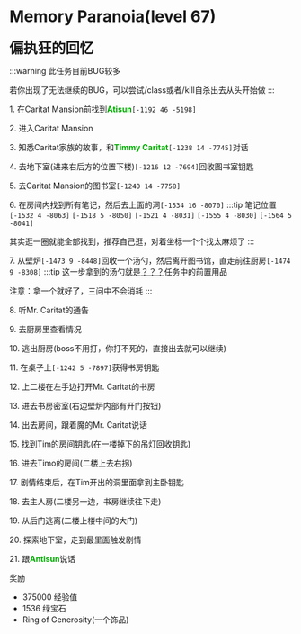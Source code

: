 # Memory Paranoia(level 67)
<span style="font-size: 25px;">**偏执狂的回忆**</span>

:::warning
此任务目前BUG较多

若你出现了无法继续的BUG，可以尝试/class或者/kill自杀出去从头开始做
:::

<span class="stage-index">1.</span> 在Caritat Mansion前找到<font color=00AA00>**Atisun**</font>`[-1192 46 -5198]`

<span class="stage-index">2.</span> 进入Caritat Mansion

<span class="stage-index">3.</span> 知悉Caritat家族的故事，和<font color=00AA00>**Timmy Caritat**</font>`[-1238 14 -7745]`对话

<span class="stage-index">4.</span> 去地下室(进来右后方的位置下楼)`[-1216 12 -7694]`回收图书室钥匙

<span class="stage-index">5.</span> 去Caritat Mansion的图书室`[-1240 14 -7758]`

<span class="stage-index">6.</span> 在房间内找到所有笔记，然后去上面的洞`[-1534 16 -8070]`
:::tip 笔记位置
`[-1532 4 -8063]` `[-1518 5 -8050]` `[-1521 4 -8031]` `[-1555 4 -8030]` `[-1564 5 -8041]`

其实逛一圈就能全部找到，推荐自己逛，对着坐标一个个找太麻烦了
:::

<span class="stage-index">7.</span> 从壁炉`[-1473 9 -8448]`回收一个汤勺，然后离开图书馆，直走前往厨房`[-1474 9 -8308]`
:::tip
这一步拿到的汤勺就是[？？？](/quests/lvl71-80/level%2080%20-%20z？？？.html)任务中的前置用品

注意：拿一个就好了，三问中不会消耗
:::

<span class="stage-index">8.</span> 听Mr. Caritat的通告

<span class="stage-index">9.</span> 去厨房里查看情况

<span class="stage-index">10.</span> 逃出厨房(boss不用打，你打不死的，直接出去就可以继续)

<span class="stage-index">11.</span> 在桌子上`[-1242 5 -7897]`获得书房钥匙

<span class="stage-index">12.</span> 上二楼在左手边打开Mr. Caritat的书房

<span class="stage-index">13.</span> 进去书房密室(右边壁炉内部有开门按钮)

<span class="stage-index">14.</span> 出去房间，跟着魔的Mr. Caritat说话

<span class="stage-index">15.</span> 找到Tim的房间钥匙(在一楼掉下的吊灯回收钥匙)

<span class="stage-index">16.</span> 进去Timo的房间(二楼上去右拐)

<span class="stage-index">17.</span> 剧情结束后，在Tim开出的洞里面拿到主卧钥匙

<span class="stage-index">18.</span> 去主人房(二楼另一边，书房继续往下走)

<span class="stage-index">19.</span> 从后门逃离(二楼上楼中间的大门)

<span class="stage-index">20.</span> 探索地下室，走到最里面触发剧情

<span class="stage-index">21.</span> 跟<font color=00AA00>**Antisun**</font>说话

奖励
+ 375000 经验值
+ 1536 绿宝石
+ Ring of Generosity(一个饰品)